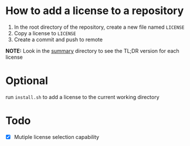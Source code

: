 # How to add a license to a repository

1. In the root directory of the repository, create a new file named `LICENSE`
2. Copy a license to `LICENSE`
3. Create a commit and push to remote

**NOTE:** Look in the [summary](https://github.com/9623-Warp-Drive/license/blob/master/summary) directory to see the TL;DR version for each license

# Optional
run `install.sh` to add a license to the current working directory

# Todo
- [x] Mutiple license selection capability
